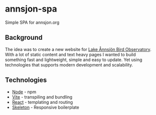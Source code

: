 # annsjon-spa

Simple SPA for annsjon.org

## Background

The idea was to create a new website for [Lake Ånnsjön Bird Observatory](http://www.annsjon.org).
With a lot of static content and text heavy pages I wanted to build something fast and lightweight, simple and easy to update. Yet using technologies that supports modern development and scalability.

## Technologies

- [Node] - npm
- [Vite] - transpiling and bundling
- [React] - templating and routing
- [Skeleton] - Responsive boilerplate

[Node]: https://nodejs.org/en/
[Vite]: https://vitejs.dev/
[React]: https://react.dev/
[Skeleton]: http://getskeleton.com/
